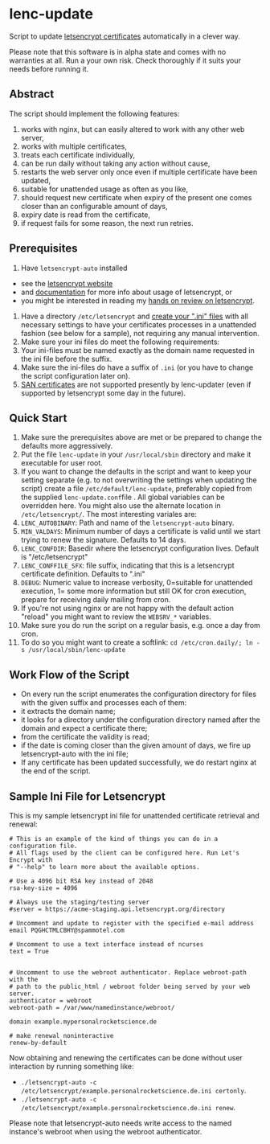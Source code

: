 # lenc-update
Script to update [letsencrypt certificates](https://letsencrypt.org/) automatically in a clever way.

Please note that this software is in alpha state and comes with no warranties at all. Run a your own risk. Check thoroughly if it suits your needs before running it.


## Abstract

The script should implement the following features:

1. works with nginx, but can easily altered to work with any other web server,
1. works with multiple certificates,
1. treats each certificate individually,
1. can be run daily without taking any action without cause,
1. restarts the web server only once even if multiple certificate have been updated,
1. suitable for unattended usage as often as you like,
1. should request new certificate when expiry of the present one comes closer than an configurable amount of days,
1. expiry date is read from the certificate,
1. if request fails for some reason, the next run retries.


## Prerequisites

1. Have `letsencrypt-auto` installed 
 * see the [letsencrypt website](https://letsencrypt.org/) 
 * and [documentation](https://community.letsencrypt.org/c/docs/) for more info about usage of letsencrypt, or
 * you might be interested in reading my [hands on review on letsencrypt](http://www.mypersonalrocketscience.de/letsencrypt,/nginx,/primer/2015/12/05/my-first-review-on-letsencrypt.html).

1. Have a directory `/etc/letsencrypt` and [create your ".ini" files](http://letsencrypt.readthedocs.org/en/latest/using.html#configuration-file) with all necessary settings to have your certificates processes in a unattended fashion (see below for a sample), not requiring any manual intervention.
1. Make sure your ini files do meet the following requirements:
 1. Your ini-files must be named exactly as the domain name requested in the ini file before the suffix.  
 1. Make sure the ini-files do have a suffix of `.ini` (or you have to change the script configuration later on).
 1. [SAN certificates](https://en.wikipedia.org/wiki/SubjectAltName) are not supported presently by lenc-updater (even if supported by letsencrypt some day in the future).



## Quick Start

1. Make sure the prerequisites above are met or be prepared to change the defaults more aggressively.
1. Put the file `lenc-update` in your `/usr/local/sbin` directory and make it executable for user root.
1. If you want to change the defaults in the script and want to keep your setting separate (e.g. to not overwriting the settings when updating the script)  create a file `/etc/default/lenc-update`, preferably copied from the supplied ```lenc-update.conf```file . All global variables can be overridden here. You might also use the alternate location in ```/etc/letsencrypt/```. The most interesting variales are:
 1. `LENC_AUTOBINARY`: Path and name of the ```letsencrypt-auto``` binary. 
 1. `MIN_VALDAYS`: Minimum number of days a certificate is valid until we start trying to renew the signature. Defaults to 14 days.
 1. `LENC_CONFDIR`: Basedir where the letsencrypt configuration lives. Default is "/etc/letsencrypt"
 1. `LENC_CONFFILE_SFX`: file suffix, indicating that this is a letsencrypt certificate definition. Defaults to ".ini"
 1. `DEBUG`: Numeric value to increase verbosity, 0=suitable for unattended execution, 1= some more information but still OK for cron execution, prepare for receiving daily mailing from cron.
 1. If you're not using nginx or are not happy with the default action "reload" you might want to review the ```WEBSRV_*``` variables.
1. Make sure you do run the script on a regular basis, e.g. once a day from cron.
 1. To do so you might want to create a softlink:  `cd /etc/cron.daily/; ln -s /usr/local/sbin/lenc-update` 

 
## Work Flow of the Script

* On every run the script enumerates the configuration directory for files with the given suffix and processes each of them:
 * it extracts the domain name;
 * it looks for a directory under the configuration directory named after the domain and expect a certificate there;
 * from the certificate the validity is read;
 * if the date is coming closer than the given amount of days, we fire up letsencrypt-auto with the ini file;
* If any certificate has been updated successfully, we do restart nginx at the end of the script. 


## Sample Ini File for Letsencrypt

This is my sample letsencrypt ini file for unattended certificate retrieval and renewal:

```
# This is an example of the kind of things you can do in a configuration file.
# All flags used by the client can be configured here. Run Let's Encrypt with
# "--help" to learn more about the available options.

# Use a 4096 bit RSA key instead of 2048
rsa-key-size = 4096

# Always use the staging/testing server
#server = https://acme-staging.api.letsencrypt.org/directory

# Uncomment and update to register with the specified e-mail address
email PQGHCTMLCBHY@spammotel.com

# Uncomment to use a text interface instead of ncurses
text = True


# Uncomment to use the webroot authenticator. Replace webroot-path with the
# path to the public_html / webroot folder being served by your web server.
authenticator = webroot
webroot-path = /var/www/namedinstance/webroot/

domain example.mypersonalrocketscience.de

# make renewal noninteractive
renew-by-default

```

Now obtaining and renewing the certificates can be done without user interaction by running something like:
 
* ```./letsencrypt-auto -c /etc/letsencrypt/example.personalrocketscience.de.ini certonly```. 
* ```./letsencrypt-auto -c /etc/letsencrypt/example.personalrocketscience.de.ini renew```. 

Please note that letsencrypt-auto needs write access to the named instance's webroot when using the webroot authenticator.
  
